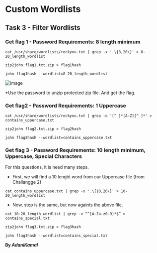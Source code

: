 # Custom Wordlists

## Task 3 - Filter Wordlists

### Get flag 1 - Password Requirements: 8 length minimum

```
cat /usr/share/wordlists/rockyou.txt | grep -x '.\{8,20\}' > 8-20_length_wordlist
```

```
zip2john flag1.txt.zip > flag1hash
```

```
john flag1hash --wordlist=8-20_length_wordlist
```

![image](https://user-images.githubusercontent.com/44063862/84015557-9eb09e00-a9ae-11ea-8604-67d1ea2d7997.png)

*Use the password to unzip protected zip file. And get the flag.

### Get flag2 - Password Requirements: 1 Uppercase

```
cat /usr/share/wordlists/rockyou.txt | grep -o '[^ ]*[A-Z][^ ]*' > contains_uppercase.txt
```

```
zip2john flag2.txt.zip > flag2hash
```

```
john flag2hash --wordlist=contains_uppercase.txt
```

### Get flag 3 - Password Requirements: 10 length minimum, Uppercase, Special Characters

For this questions, it is need many steps.

* First, we will find a 10 lenght word from our Uppercase file (from Challangge 2)

```
cat contains_uppercase.txt | grep -x '.\{10,20\}' > 10-20_length_wordlist
```

* Now, step is the same, but now againts the above file.

```
cat 10-20_length_wordlist | grep -v “^[A-Za-z0-9]*$” > contains_special.txt
```

```
zip2john flag3.txt.zip > flag3hash
```

```
john flag3hash --wordlist=contains_special.txt
```

**By _AdaniKamal_**
